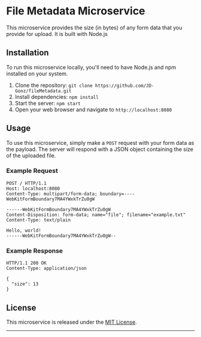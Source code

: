 # File Metadata Microservice

This microservice provides the size (in bytes) of any form data that you provide for upload. It is built with Node.js

## Installation

To run this microservice locally, you'll need to have Node.js and npm installed on your system.

1. Clone the repository: `git clone https://github.com/JD-Gonz/fileMetadata.git`
2. Install dependencies: `npm install`
3. Start the server: `npm start`
4. Open your web browser and navigate to `http://localhost:8080`

## Usage

To use this microservice, simply make a `POST` request with your form data as the payload. The server will respond with a JSON object containing the size of the uploaded file.

### Example Request

```
POST / HTTP/1.1
Host: localhost:8080
Content-Type: multipart/form-data; boundary=----WebKitFormBoundary7MA4YWxkTrZu0gW

------WebKitFormBoundary7MA4YWxkTrZu0gW
Content-Disposition: form-data; name="file"; filename="example.txt"
Content-Type: text/plain

Hello, world!
------WebKitFormBoundary7MA4YWxkTrZu0gW--
```

### Example Response

```
HTTP/1.1 200 OK
Content-Type: application/json

{
  "size": 13
}
```

## License

This microservice is released under the [MIT License](LICENSE).

---